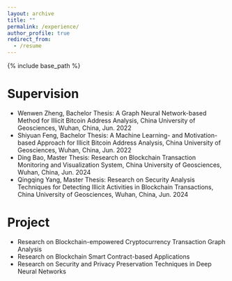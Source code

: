 ```yaml
---
layout: archive
title: ""
permalink: /experience/
author_profile: true
redirect_from:
  - /resume
---
```


{% include base_path %}

# Supervision

* Wenwen Zheng, Bachelor Thesis: A Graph Neural Network-based Method for Illicit Bitcoin Address Analysis, China University of Geosciences, Wuhan, China, Jun. 2022
* Shiyuan Feng, Bachelor Thesis: A Machine Learning- and Motivation-based Approach for Illicit Bitcoin Address Analysis, China University of Geosciences, Wuhan, China, Jun. 2022
* Ding Bao, Master Thesis: Research on Blockchain Transaction Monitoring and Visualization System, China University of Geosciences, Wuhan, China, Jun. 2024
* Qingqing Yang, Master Thesis: Research on Security Analysis Techniques for Detecting Illicit Activities in Blockchain Transactions, China University of Geosciences, Wuhan, China, Jun. 2024
 

# Project

* Research on Blockchain-empowered Cryptocurrency Transaction Graph Analysis<br /> 
* Research on Blockchain Smart Contract-based Applications<br /> 
* Research on Security and Privacy Preservation Techniques in Deep Neural Networks<br /> 


<!-- # Intership -->


  
